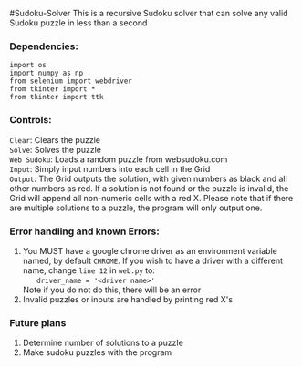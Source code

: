 #Sudoku-Solver
This is a recursive Sudoku solver that can solve any valid Sudoku puzzle in less than a second

### Dependencies:
```
import os
import numpy as np
from selenium import webdriver
from tkinter import *
from tkinter import ttk
```

### Controls:
```Clear```: Clears the puzzle  
```Solve```: Solves the puzzle  
```Web Sudoku```: Loads a random puzzle from websudoku.com  
```Input```: Simply input numbers into each cell in the Grid  
```Output```: The Grid outputs the solution, with given numbers as black and all other numbers as red.
If a solution is not found or the puzzle is invalid, the Grid will append all non-numeric cells with a red X.
Please note that if there are multiple solutions to a puzzle, the program will only output one.

### Error handling and known Errors:
1. You MUST have a google chrome driver as an environment variable named, by default ```CHROME```.
If you wish to have a driver with a different name, change ```line 12``` in ```web.py``` to:  
&nbsp;&nbsp;&nbsp;&nbsp;&nbsp;&nbsp;```driver_name = '<driver name>'```  
Note if you do not do this, there will be an error
2. Invalid puzzles or inputs are handled by printing red X's

### Future plans
1. Determine number of solutions to a puzzle
2. Make sudoku puzzles with the program